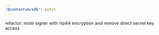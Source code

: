 ```yaml
---
'@contextvm/sdk': patch
---
```


refactor: nostr signer with nip44 encryption and remove direct secret key access
